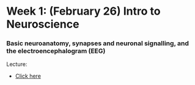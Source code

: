 # Week 1: (February 26) Intro to Neuroscience
### Basic neuroanatomy, synapses and neuronal signalling, and the electroencephalogram (EEG)

Lecture:
- [Click here](https://github.com/neurotechuoft/Workshops/blob/master/workshops_2022/week1/week1_neuro.pdf)
